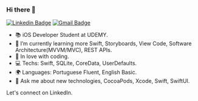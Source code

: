 ### Hi there 🚀


[![Linkedin Badge](https://img.shields.io/badge/-LinkedIn-blue?style=flat-square&logo=Linkedin&logoColor=white&link=https://www.linkedin.com/in/john-coimbra/)](https://www.linkedin.com/in/john-coimbra/)
[![Gmail Badge](https://img.shields.io/badge/-Gmail-c14438?style=flat-square&logo=Gmail&logoColor=white&link=mailto:johnallen@outlook.com.br)](johnallen@outlook.com.br/)

- 📚 iOS Developer Student at UDEMY.
- 🌱 I’m currently learning more Swift, Storyboards, View Code, Software Architecture(MVVM/MVC), REST APIs.
- 💙 In love with coding.
- 💻 Techs: Swift, SQLite, CoreData, UserDefaults.
- 🌍 Languages: Portuguese Fluent, English Basic.
- 💬 Ask me about new technologies, CocoaPods, Xcode, Swift, SwiftUI.

Let's connect on LinkedIn.

